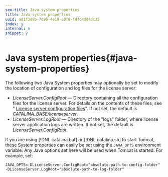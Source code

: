 ```yaml
---
seo-title: Java system properties
title: Java system properties
uuid: ad1f3d9b-7d95-4e19-a0f8-fd7d4dd4dc32
index: y
internal: n
snippet: y
---
```


# Java system properties{#java-system-properties}

The following two Java System properties may optionally be set to modify the location of configuration and log files for the license server:

* *LicenseServer.ConfigRoot* — Directory containing all the configuration files for the license server. For details on the contents of these files, see " [License server configuration files](c_xgep_aaxs-license-server-config-files.md)". If not set, the default is *CATALINA_BASE/licenseserver*. 
* *LicenseServer.LogRoot* — Directory of the "logs" folder, where license server application logs are written. If not set, the default is *LicenseServer.ConfigRoot*.

If you are using [!DNL catalina.bat] or [!DNL catalina.sh] to start Tomcat, these System properties can easily be set using the `JAVA_OPTS` environment variable. Any Java options set here will be used when Tomcat is started. For example, set:

```
JAVA_OPTS=-DLicenseServer.ConfigRoot="absolute-path-to-config-folder" -DLicenseServer.LogRoot="absolute-path-to-log-folder"
```

